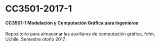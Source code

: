 # CC3501-2017-1
#### CC3501-1 Modelación y Computación Gráfica para Ingenieros
Repositorio para almacenar las auxiliares de computación gráfica, fcfm, Uchile.
Semestre otoño 2017.
